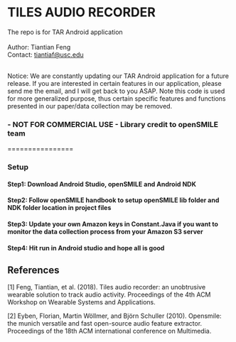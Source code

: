 # TILES AUDIO RECORDER
The repo is for TAR Android application <br /> <br />
Author: Tiantian Feng <br />
Contact: tiantiaf@usc.edu <br /> <br />

Notice: We are constantly updating our TAR Android application for a future release. If you are interested in certain features in our application, please send me the email, and I will get back to you ASAP. Note this code is used for more generalized purpose, thus certain specific features and functions presented in our paper/data collection may be removed.


### - NOT FOR COMMERCIAL USE - Library credit to openSMILE team

================
### Setup

#### Step1: Download Android Studio, openSMILE and Android NDK

#### Step2: Follow openSMILE handbook to setup openSMILE lib folder and NDK folder location in project files

#### Step3: Update your own Amazon keys in Constant.Java if you want to monitor the data collection process from your Amazon S3 server

#### Step4: Hit run in Android studio and hope all is good

## References

<a id="1">[1]</a> 
Feng, Tiantian, et al. (2018). 
Tiles audio recorder: an unobtrusive wearable solution to track audio activity.
Proceedings of the 4th ACM Workshop on Wearable Systems and Applications.
 
<a id="1">[2]</a> 
Eyben, Florian, Martin Wöllmer, and Björn Schuller (2010). 
Opensmile: the munich versatile and fast open-source audio feature extractor.
Proceedings of the 18th ACM international conference on Multimedia.

